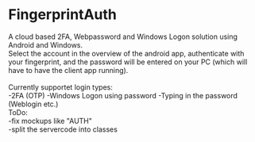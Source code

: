 # FingerprintAuth
 A cloud based 2FA, Webpassword and Windows Logon solution using Android and Windows.<br>
 Select the account in the overview of the android app, authenticate with your fingerprint, and the password will be entered on your PC (which will have to have the client app running).<br><br>
Currently supportet login types:<br>
-2FA (OTP)
-Windows Logon using password
-Typing in the password (Weblogin etc.)
 <br>
 ToDo:<br>
-fix mockups like "AUTH"<br>
-split the servercode into classes
